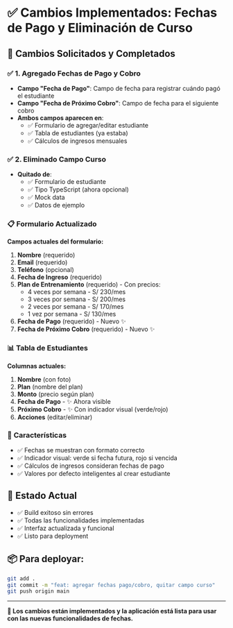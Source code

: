 # ✅ Cambios Implementados: Fechas de Pago y Eliminación de Curso

## 🎯 Cambios Solicitados y Completados

### ✅ **1. Agregado Fechas de Pago y Cobro**
- **Campo "Fecha de Pago"**: Campo de fecha para registrar cuándo pagó el estudiante
- **Campo "Fecha de Próximo Cobro"**: Campo de fecha para el siguiente cobro
- **Ambos campos aparecen en**:
  - ✅ Formulario de agregar/editar estudiante
  - ✅ Tabla de estudiantes (ya estaba)
  - ✅ Cálculos de ingresos mensuales

### ✅ **2. Eliminado Campo Curso**
- **Quitado de**:
  - ✅ Formulario de estudiante
  - ✅ Tipo TypeScript (ahora opcional)
  - ✅ Mock data
  - ✅ Datos de ejemplo

### 📋 **Formulario Actualizado**
**Campos actuales del formulario:**
1. **Nombre** (requerido)
2. **Email** (requerido)
3. **Teléfono** (opcional)
4. **Fecha de Ingreso** (requerido)
5. **Plan de Entrenamiento** (requerido) - Con precios:
   - 4 veces por semana - S/ 230/mes
   - 3 veces por semana - S/ 200/mes
   - 2 veces por semana - S/ 170/mes
   - 1 vez por semana - S/ 130/mes
6. **Fecha de Pago** (requerido) - Nuevo ✨
7. **Fecha de Próximo Cobro** (requerido) - Nuevo ✨

### 📊 **Tabla de Estudiantes**
**Columnas actuales:**
1. **Nombre** (con foto)
2. **Plan** (nombre del plan)
3. **Monto** (precio según plan)
4. **Fecha de Pago** - ✨ Ahora visible
5. **Próximo Cobro** - ✨ Con indicador visual (verde/rojo)
6. **Acciones** (editar/eliminar)

### 🔧 **Características**
- ✅ Fechas se muestran con formato correcto
- ✅ Indicador visual: verde si fecha futura, rojo si vencida
- ✅ Cálculos de ingresos consideran fechas de pago
- ✅ Valores por defecto inteligentes al crear estudiante

## 🚀 **Estado Actual**
- ✅ Build exitoso sin errores
- ✅ Todas las funcionalidades implementadas
- ✅ Interfaz actualizada y funcional
- ✅ Listo para deployment

## 📦 **Para deployar:**
```bash
git add .
git commit -m "feat: agregar fechas pago/cobro, quitar campo curso"
git push origin main
```

---

**🎉 Los cambios están implementados y la aplicación está lista para usar con las nuevas funcionalidades de fechas.**